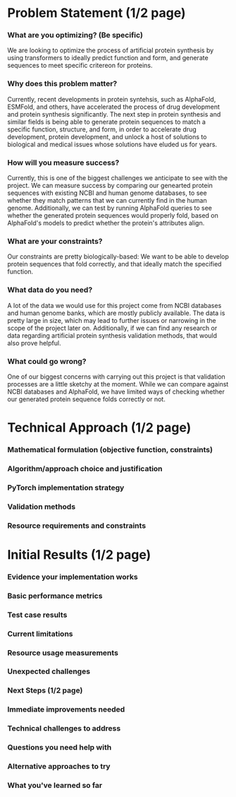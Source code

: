 # Problem Statement (1/2 page)
### What are you optimizing? (Be specific)
We are looking to optimize the process of artificial protein synthesis by using transformers to ideally predict function and form, and generate sequences to meet specific critereon for proteins. 

### Why does this problem matter?
Currently, recent developments in protein syntehsis, such as AlphaFold, ESMFold, and others, have accelerated the process of drug development and protein synthesis significantly. The next step in protein synthesis and similar fields is being able to generate protein sequences to match a specific function, structure, and form, in order to accelerate drug development, protein development, and unlock a host of solutions to biological and medical issues whose solutions have eluded us for years.

### How will you measure success?
Currently, this is one of the biggest challenges we anticipate to see with the project. We can measure success by comparing our genearted protein sequences with existing NCBI and human genome databases, to see whether they match patterns that we can currently find in the human genome. Additionally, we can test by running AlphaFold queries to see whether the generated protein sequences would properly fold, based on AlphaFold's models to predict whether the protein's attributes align.

### What are your constraints?
Our constraints are pretty biologically-based: We want to be able to develop protein sequences that fold correctly, and that ideally match the specified function.

### What data do you need?
A lot of the data we would use for this project come from NCBI databases and human genome banks, which are mostly publicly available. The data is pretty large in size, which may lead to further issues or narrowing in the scope of the project later on. Additionally, if we can find any research or data regarding artificial protein synthesis validation methods, that would also prove helpful.

### What could go wrong?
One of our biggest concerns with carrying out this project is that validation processes are a little sketchy at the moment. While we can compare against NCBI databases and AlphaFold, we have limited ways of checking whether our generated protein sequence folds correctly or not.

# Technical Approach (1/2 page)
### Mathematical formulation (objective function, constraints)
### Algorithm/approach choice and justification
### PyTorch implementation strategy
### Validation methods
### Resource requirements and constraints

# Initial Results (1/2 page)
### Evidence your implementation works
### Basic performance metrics
### Test case results
### Current limitations
### Resource usage measurements
### Unexpected challenges

### Next Steps (1/2 page)
### Immediate improvements needed
### Technical challenges to address
### Questions you need help with
### Alternative approaches to try
### What you've learned so far